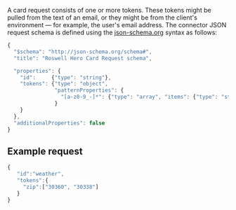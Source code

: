 A card request consists of one or more tokens. These tokens might be pulled from the text of an email, or they might be from the client's environment &mdash; for example, the user's email address.
The connector JSON request schema is defined using the [json-schema.org](http://json-schema.org/) syntax as follows:

```javascript
{
  "$schema": "http://json-schema.org/schema#",
  "title": "Roswell Hero Card Request schema",

  "properties": {
    "id":     {"type": "string"},
    "tokens": {"type": "object",
               "patternProperties": {
                 "[a-z0-9_-]*": {"type": "array", "items": {"type": "string"}}
               }
    }
  },
  "additionalProperties": false
}
```
## Example request
```javascript
{
   "id":"weather",
   "tokens":{
     "zip":["30360", "30338"]
   }
}
``` 